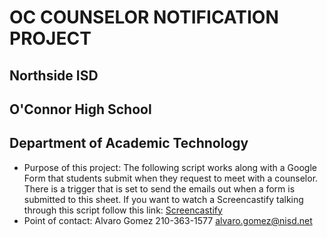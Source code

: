 # OC COUNSELOR NOTIFICATION PROJECT
## Northside ISD
## O'Connor High School
## Department of Academic Technology
- Purpose of this project: The following script works along with a Google Form that students submit when they request to meet with a counselor. There is a trigger that is set to send the emails out when a form is submitted to this sheet. If you want to watch a Screencastify talking through this script follow this link: [Screencastify](https://app.screencastify.com/v3/watch/ue27Z389KgH2KnefoM0r)
- Point of contact: Alvaro Gomez 210-363-1577 [alvaro.gomez\@nisd.net](mailto:alvaro.gomez@nisd.net?subject=oc-counselor-notification-project)